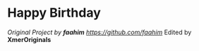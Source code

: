 # Happy Birthday
*Original Project by **faahim** https://github.com/faahim*
Edited by **XmerOriginals**
